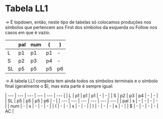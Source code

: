 # Tabela LL1

-> É topdown, então, neste tipo de tabelas só colocamos produções nos símbolos que pertencem aos First dos símbolos da esquerda ou Follow nos casos em que é vazio.

|     | pal | num | (   | )   |
| --- | --- | --- | --- | --- |
| L   | p1  | p1  | p1  | -   |
| S   | p2  | p3  | p4  | -   |
| SL  | p5  | p5  | p5  | p6  |

-> A tabela LL1 completa tem ainda todos os símbolos terminais e o símbolo final (geralmente o $), mas esta parte é sempre igual:

| --- | --- | --- | --- | --- | --- |
| L   | p1  | p1  | p1  | -   | -   |
| S   | p2  | p3  | p4  | -   | -   |
| SL  | p5  | p5  | p5  | p6  | -   |
| --- | --- | --- | --- | --- | --- |
| pal | s   | -   | -   | -   | -   |
| num | -   | s   | -   | -   | -   |
| (   | -   | -   | s   | -   | -   |
| )   | -   | -   | -   | s   | -   |
| $   | -   | -   | -   | -   | AC  |
